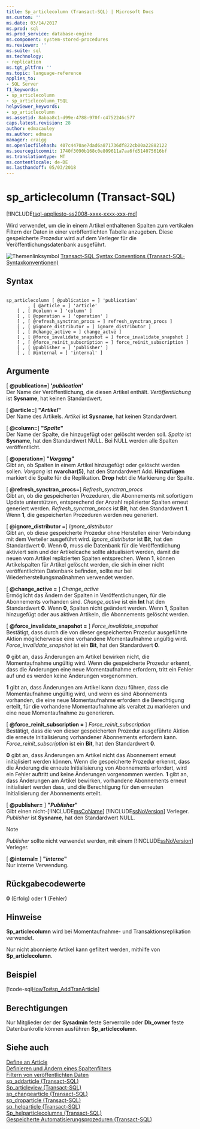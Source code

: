 ```yaml
---
title: Sp_articlecolumn (Transact-SQL) | Microsoft Docs
ms.custom: ''
ms.date: 03/14/2017
ms.prod: sql
ms.prod_service: database-engine
ms.component: system-stored-procedures
ms.reviewer: ''
ms.suite: sql
ms.technology:
- replication
ms.tgt_pltfrm: ''
ms.topic: language-reference
applies_to:
- SQL Server
f1_keywords:
- sp_articlecolumn
- sp_articlecolumn_TSQL
helpviewer_keywords:
- sp_articlecolumn
ms.assetid: 8abaa8c1-d99e-4788-970f-c4752246c577
caps.latest.revision: 28
author: edmacauley
ms.author: edmaca
manager: craigg
ms.openlocfilehash: 407c4470ae7dad6a871736df822cb00a22882122
ms.sourcegitcommit: 1740f3090b168c0e809611a7aa6fd514075616bf
ms.translationtype: MT
ms.contentlocale: de-DE
ms.lasthandoff: 05/03/2018
---
```

# <a name="sparticlecolumn-transact-sql"></a>sp_articlecolumn (Transact-SQL)
[!INCLUDE[tsql-appliesto-ss2008-xxxx-xxxx-xxx-md](../../includes/tsql-appliesto-ss2008-xxxx-xxxx-xxx-md.md)]

  Wird verwendet, um die in einem Artikel enthaltenen Spalten zum vertikalen Filtern der Daten in einer veröffentlichten Tabelle anzugeben. Diese gespeicherte Prozedur wird auf dem Verleger für die Veröffentlichungsdatenbank ausgeführt.  
  
 ![Themenlinksymbol](../../database-engine/configure-windows/media/topic-link.gif "Topic link icon") [Transact-SQL Syntax Conventions (Transact-SQL-Syntaxkonventionen)](../../t-sql/language-elements/transact-sql-syntax-conventions-transact-sql.md)  
  
## <a name="syntax"></a>Syntax  
  
```  
  
sp_articlecolumn [ @publication = ] 'publication'  
        , [ @article = ] 'article'  
    [ , [ @column = ] 'column' ]  
    [ , [ @operation = ] 'operation' ]  
    [ , [ @refresh_synctran_procs = ] refresh_synctran_procs ]  
    [ , [ @ignore_distributor = ] ignore_distributor ]  
    [ , [ @change_active = ] change_actve ]  
    [ , [ @force_invalidate_snapshot = ] force_invalidate_snapshot ]  
    [ , [ @force_reinit_subscription = ] force_reinit_subscription ]  
    [ , [ @publisher = ] 'publisher' ]  
    [ , [ @internal = ] 'internal' ]  
```  
  
## <a name="arguments"></a>Argumente  
 [ **@publication=**] **'***publication***'**  
 Der Name der Veröffentlichung, die diesen Artikel enthält. *Veröffentlichung* ist **Sysname**, hat keinen Standardwert.  
  
 [  **@article=**] **"***Artikel***"**  
 Der Name des Artikels. *Artikel* ist **Sysname**, hat keinen Standardwert.  
  
 [  **@column=**] **"***Spalte***"**  
 Der Name der Spalte, die hinzugefügt oder gelöscht werden soll. *Spalte* ist **Sysname**, hat den Standardwert NULL. Bei NULL werden alle Spalten veröffentlicht.  
  
 [  **@operation=**] **"***Vorgang***"**  
 Gibt an, ob Spalten in einem Artikel hinzugefügt oder gelöscht werden sollen. *Vorgang* ist **nvarchar(5)**, hat den Standardwert Add. **Hinzufügen** markiert die Spalte für die Replikation. **Drop** hebt die Markierung der Spalte.  
  
 [  **@refresh_synctran_procs=**] *Refresh_synctran_procs*  
 Gibt an, ob die gespeicherten Prozeduren, die Abonnements mit sofortigem Update unterstützen, entsprechend der Anzahl replizierter Spalten erneut generiert werden. *Refresh_synctran_procs* ist **Bit**, hat den Standardwert **1**. Wenn **1**, die gespeicherten Prozeduren werden neu generiert.  
  
 [  **@ignore_distributor =**] *Ignore_distributor*  
 Gibt an, ob diese gespeicherte Prozedur ohne Herstellen einer Verbindung mit dem Verteiler ausgeführt wird. *Ignore_distributor* ist **Bit**, hat den Standardwert **0**. Wenn **0**, muss die Datenbank für die Veröffentlichung aktiviert sein und der Artikelcache sollte aktualisiert werden, damit die neuen vom Artikel replizierten Spalten entsprechen. Wenn **1**, können Artikelspalten für Artikel gelöscht werden, die sich in einer nicht veröffentlichten Datenbank befinden, sollte nur bei Wiederherstellungsmaßnahmen verwendet werden.  
  
 [  **@change_active =** ] *Change_active*  
 Ermöglicht das Ändern der Spalten in Veröffentlichungen, für die Abonnements vorhanden sind. *Change_active* ist ein **Int** hat den Standardwert **0**. Wenn **0**, Spalten nicht geändert werden. Wenn **1**, Spalten hinzugefügt oder aus aktiven Artikeln, die Abonnements gelöscht werden.  
  
 [  **@force_invalidate_snapshot =** ] *Force_invalidate_snapshot*  
 Bestätigt, dass durch die von dieser gespeicherten Prozedur ausgeführte Aktion möglicherweise eine vorhandene Momentaufnahme ungültig wird. *Force_invalidate_snapshot* ist ein **Bit**, hat den Standardwert **0**.  
  
 **0** gibt an, dass Änderungen am Artikel bewirken nicht, die Momentaufnahme ungültig wird. Wenn die gespeicherte Prozedur erkennt, dass die Änderungen eine neue Momentaufnahme erfordern, tritt ein Fehler auf und es werden keine Änderungen vorgenommen.  
  
 **1** gibt an, dass Änderungen am Artikel kann dazu führen, dass die Momentaufnahme ungültig wird, und wenn es sind Abonnements vorhanden, die eine neue Momentaufnahme erfordern die Berechtigung erteilt, für die vorhandene Momentaufnahme als veraltet zu markieren und eine neue Momentaufnahme zu generieren.  
  
 [ **@force_reinit_subscription =** ] *Force_reinit_subscription*  
 Bestätigt, dass die von dieser gespeicherten Prozedur ausgeführte Aktion die erneute Initialisierung vorhandener Abonnements erfordern kann. *Force_reinit_subscription* ist ein **Bit**, hat den Standardwert **0**.  
  
 **0** gibt an, dass Änderungen am Artikel nicht das Abonnement erneut initialisiert werden können. Wenn die gespeicherte Prozedur erkennt, dass die Änderung die erneute Initialisierung von Abonnements erfordert, wird ein Fehler auftritt und keine Änderungen vorgenommen werden. **1** gibt an, dass Änderungen am Artikel bewirken, vorhandene Abonnements erneut initialisiert werden dass, und die Berechtigung für den erneuten Initialisierung der Abonnements erteilt.  
  
 [  **@publisher=** ] **"***Publisher***"**  
 Gibt einen nicht-[!INCLUDE[msCoName](../../includes/msconame-md.md)] [!INCLUDE[ssNoVersion](../../includes/ssnoversion-md.md)] Verleger. *Publisher* ist **Sysname**, hat den Standardwert NULL.  
  
> [!NOTE]  
>  *Publisher* sollte nicht verwendet werden, mit einem [!INCLUDE[ssNoVersion](../../includes/ssnoversion-md.md)] Verleger.  
  
 [  **@internal=** ] **"***interne***"**  
 Nur interne Verwendung.  
  
## <a name="return-code-values"></a>Rückgabecodewerte  
 **0** (Erfolg) oder **1** (Fehler)  
  
## <a name="remarks"></a>Hinweise  
 **Sp_articlecolumn** wird bei Momentaufnahme- und Transaktionsreplikation verwendet.  
  
 Nur nicht abonnierte Artikel kann gefiltert werden, mithilfe von **Sp_articlecolumn**.  
  
## <a name="example"></a>Beispiel  
 [!code-sql[HowTo#sp_AddTranArticle](../../relational-databases/replication/codesnippet/tsql/sp-articlecolumn-transac_1.sql)]  
  
## <a name="permissions"></a>Berechtigungen  
 Nur Mitglieder der der **Sysadmin** feste Serverrolle oder **Db_owner** feste Datenbankrolle können ausführen **Sp_articlecolumn**.  
  
## <a name="see-also"></a>Siehe auch  
 [Define an Article](../../relational-databases/replication/publish/define-an-article.md)   
 [Definieren und Ändern eines Spaltenfilters](../../relational-databases/replication/publish/define-and-modify-a-column-filter.md)   
 [Filtern von veröffentlichten Daten](../../relational-databases/replication/publish/filter-published-data.md)   
 [sp_addarticle &#40;Transact-SQL&#41;](../../relational-databases/system-stored-procedures/sp-addarticle-transact-sql.md)   
 [Sp_articleview &#40;Transact-SQL&#41;](../../relational-databases/system-stored-procedures/sp-articleview-transact-sql.md)   
 [sp_changearticle &#40;Transact-SQL&#41;](../../relational-databases/system-stored-procedures/sp-changearticle-transact-sql.md)   
 [sp_droparticle &#40;Transact-SQL&#41;](../../relational-databases/system-stored-procedures/sp-droparticle-transact-sql.md)   
 [sp_helparticle &#40;Transact-SQL&#41;](../../relational-databases/system-stored-procedures/sp-helparticle-transact-sql.md)   
 [Sp_helparticlecolumns &#40;Transact-SQL&#41;](../../relational-databases/system-stored-procedures/sp-helparticlecolumns-transact-sql.md)   
 [Gespeicherte Automatisierungsprozeduren &#40;Transact-SQL&#41;](../../relational-databases/system-stored-procedures/replication-stored-procedures-transact-sql.md)  
  
  
